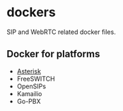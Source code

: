 # dockers

SIP and WebRTC related docker files.

## Docker for platforms

* [Asterisk](/asterisk/README.md)
* FreeSWITCH
* OpenSIPs
* Kamailio
* Go-PBX
